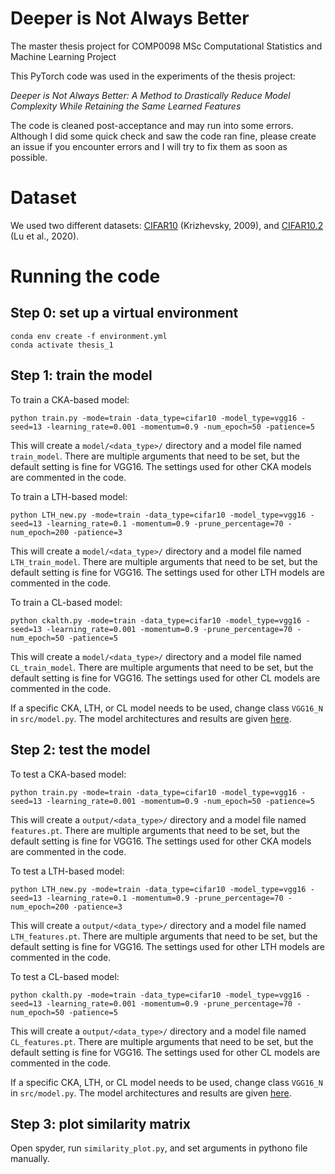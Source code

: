 # Deeper is Not Always Better
The master thesis project for COMP0098 MSc Computational Statistics and Machine Learning Project

This PyTorch code was used in the experiments of the thesis project:

_Deeper is Not Always Better: A Method to Drastically Reduce Model Complexity While Retaining the Same Learned Features_

The code is cleaned post-acceptance and may run into some errors. Although I did some quick check and saw the code ran fine, please create an issue if you encounter errors and I will try to fix them as soon as possible.

# Dataset
We used two different datasets: [CIFAR10](https://www.cs.toronto.edu/~kriz/cifar.html) (Krizhevsky, 2009), and [CIFAR10.2](https://github.com/modestyachts/cifar-10.2) (Lu et al., 2020).

# Running the code
## Step 0: set up a virtual environment
```
conda env create -f environment.yml
conda activate thesis_1
```

## Step 1: train the model
To train a CKA-based model:
```
python train.py -mode=train -data_type=cifar10 -model_type=vgg16 -seed=13 -learning_rate=0.001 -momentum=0.9 -num_epoch=50 -patience=5
```
This will create a ```model/<data_type>/``` directory and a model file named ```train_model```. There are multiple arguments that need to be set, but the default setting is fine for VGG16. The settings used for other CKA models are commented in the code.

To train a LTH-based model:
```
python LTH_new.py -mode=train -data_type=cifar10 -model_type=vgg16 -seed=13 -learning_rate=0.1 -momentum=0.9 -prune_percentage=70 -num_epoch=200 -patience=3
```
This will create a ```model/<data_type>/``` directory and a model file named ```LTH_train_model```. There are multiple arguments that need to be set, but the default setting is fine for VGG16. The settings used for other LTH models are commented in the code.


To train a CL-based model:
```
python ckalth.py -mode=train -data_type=cifar10 -model_type=vgg16 -seed=13 -learning_rate=0.001 -momentum=0.9 -prune_percentage=70 -num_epoch=50 -patience=5
```
This will create a ```model/<data_type>/``` directory and a model file named ```CL_train_model```. There are multiple arguments that need to be set, but the default setting is fine for VGG16. The settings used for other CL models are commented in the code.

If a specific CKA, LTH, or CL model needs to be used, change class ```VGG16_N```  in ```src/model.py```. The model architectures and results are given [here](https://github.com/YHJYH/COMP0098_21049846/blob/main/model_architecture.md#list-of-architectures).

## Step 2: test the model
To test a CKA-based model:
```
python train.py -mode=train -data_type=cifar10 -model_type=vgg16 -seed=13 -learning_rate=0.001 -momentum=0.9 -num_epoch=50 -patience=5
```
This will create a ```output/<data_type>/``` directory and a model file named ```features.pt```. There are multiple arguments that need to be set, but the default setting is fine for VGG16. The settings used for other CKA models are commented in the code.

To test a LTH-based model:
```
python LTH_new.py -mode=train -data_type=cifar10 -model_type=vgg16 -seed=13 -learning_rate=0.1 -momentum=0.9 -prune_percentage=70 -num_epoch=200 -patience=3
```
This will create a ```output/<data_type>/``` directory and a model file named ```LTH_features.pt```. There are multiple arguments that need to be set, but the default setting is fine for VGG16. The settings used for other LTH models are commented in the code.


To test a CL-based model:
```
python ckalth.py -mode=train -data_type=cifar10 -model_type=vgg16 -seed=13 -learning_rate=0.001 -momentum=0.9 -prune_percentage=70 -num_epoch=50 -patience=5
```
This will create a ```output/<data_type>/``` directory and a model file named ```CL_features.pt```. There are multiple arguments that need to be set, but the default setting is fine for VGG16. The settings used for other CL models are commented in the code.

If a specific CKA, LTH, or CL model needs to be used, change class ```VGG16_N```  in ```src/model.py```. The model architectures and results are given [here](https://github.com/YHJYH/COMP0098_21049846/blob/main/model_architecture.md#list-of-architectures).

## Step 3: plot similarity matrix
Open spyder, run ```similarity_plot.py```, and set arguments in pythono file manually.
